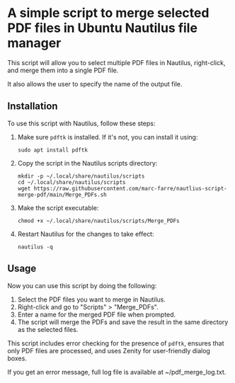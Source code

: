 # A simple script to merge selected PDF files in Ubuntu Nautilus file manager

This script will allow you to select multiple PDF files in Nautilus, right-click, and merge them into a single PDF file.

It also allows the user to specify the name of the output file.

## Installation

To use this script with Nautilus, follow these steps:

1. Make sure `pdftk` is installed. If it's not, you can install it using:
   ```
   sudo apt install pdftk
   ```

2. Copy the script in the Nautilus scripts directory:
   ```
   mkdir -p ~/.local/share/nautilus/scripts
   cd ~/.local/share/nautilus/scripts
   wget https://raw.githubusercontent.com/marc-farre/nautlius-script-merge-pdf/main/Merge_PDFs.sh
   ```

3. Make the script executable:
   ```
   chmod +x ~/.local/share/nautilus/scripts/Merge_PDFs
   ```

4. Restart Nautilus for the changes to take effect:
   ```
   nautilus -q
   ```

## Usage

Now you can use this script by doing the following:

1. Select the PDF files you want to merge in Nautilus.
2. Right-click and go to "Scripts" > "Merge_PDFs".
3. Enter a name for the merged PDF file when prompted.
4. The script will merge the PDFs and save the result in the same directory as the selected files.

This script includes error checking for the presence of `pdftk`, ensures that only PDF files are processed, and uses Zenity for user-friendly dialog boxes.

If you get an error message, full log file is available at ~/pdf_merge_log.txt.
